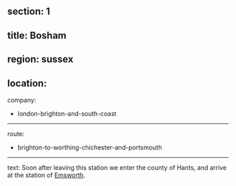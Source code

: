 section: 1
----
title: Bosham
----
region: sussex
----
location: 
----
company:
- london-brighton-and-south-coast
----
route:
- brighton-to-worthing-chichester-and-portsmouth
----
text: Soon after leaving this station we enter the county of Hants, and arrive at the station of [Emsworth](/stations/emsworth).
